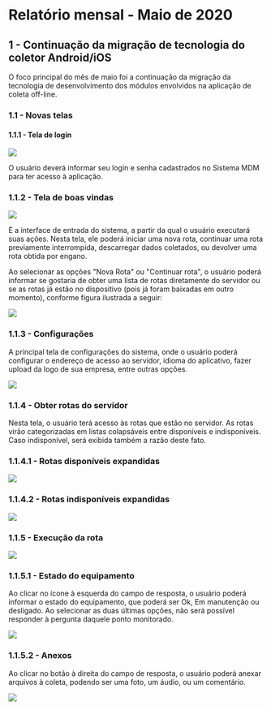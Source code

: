 # Relatório mensal - Maio de 2020

## 1 - Continuação da migração de tecnologia do coletor Android/iOS

O foco principal do mês de maio foi a continuação da migração da tecnologia de desenvolvimento dos módulos envolvidos na aplicação de coleta off-line.

### 1.1 - Novas telas

#### 1.1.1 - Tela de login

![](images/login.jpg)

O usuário deverá informar seu login e senha cadastrados no Sistema MDM para ter acesso à aplicação.

### 1.1.2 - Tela de boas vindas

![](images/welcome.jpg)

É a interface de entrada do sistema, a partir da qual o usuário executará suas ações. Nesta tela, ele poderá iniciar uma nova rota, continuar uma rota previamente interrompida, descarregar dados coletados, ou devolver uma rota obtida por engano.

Ao selecionar as opções "Nova Rota" ou "Continuar rota", o usuário poderá informar se gostaria de obter uma lista de rotas diretamente do servidor ou se as rotas já estão no dispositivo (pois já foram baixadas em outro momento), conforme figura ilustrada a seguir:

![](images/nova-rota-question.jpg)

### 1.1.3 - Configurações

A principal tela de configurações do sistema, onde o usuário poderá configurar o endereço de acesso ao servidor, idioma do aplicativo, fazer upload da logo de sua empresa, entre outras opções.

![](images/config.jpg)

### 1.1.4 - Obter rotas do servidor

Nesta tela, o usuário terá acesso às rotas que estão no servidor. As rotas virão categorizadas em listas colapsáveis entre disponíveis e indisponíveis. Caso indisponível, será exibida também a razão deste fato.

### 1.1.4.1 - Rotas disponíveis expandidas

![](images/nova-rota.jpg)

### 1.1.4.2 - Rotas indisponíveis expandidas

![](images/nova-rota-indisponiveis.jpg)

### 1.1.5 - Execução da rota

![](images/rota.jpg)

### 1.1.5.1 - Estado do equipamento

Ao clicar no ícone à esquerda do campo de resposta, o usuário poderá informar o estado do equipamento, que poderá ser Ok, Em manutenção ou desligado. Ao selecionar as duas últimas opções, não será possível responder à pergunta daquele ponto monitorado.

![](images/rota-estado.jpg)

### 1.1.5.2 - Anexos

Ao clicar no botão à direita do campo de resposta, o usuário poderá anexar arquivos à coleta, podendo ser uma foto, um áudio, ou um comentário.

![](images/rota-anexos.png)
